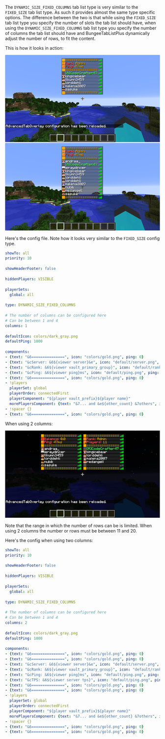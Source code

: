 The `DYNAMIC_SIZE_FIXED_COLUMNS` tab list type is very similar to the `FIXED_SIZE` tab list type. As such it provides almost the same type specific options. The difference between the two is that while using the `FIXED_SIZE` tab list type you specify the number of slots the tab list should have, when using the `DYNAMIC_SIZE_FIXED_COLUMNS` tab list type you specify the number of columns the tab list should have and BungeeTabListPlus dynamically adjust the number of rows, to fit the content.

This is how it looks in action:

![](images/fixed-columns-1.png)
![](images/fixed-columns-2.png)

Here's the config file. Note how it looks very similar to the `FIXED_SIZE` config type.

```yaml
showTo: all
priority: 10

showHeaderFooter: false

hiddenPlayers: VISIBLE

playerSets:
  global: all

type: DYNAMIC_SIZE_FIXED_COLUMNS

# The number of columns can be configured here
# Can be between 1 and 4
columns: 1

defaultIcon: colors/dark_gray.png
defaultPing: 1000

components:
- {text: "&6===============", icon: "colors/gold.png", ping: 0}
- {text: "&cServer: &6${viewer server}&e", icon: "default/server.png", ping: 0}
- {text: "&cRank: &6${viewer vault_primary_group}", icon: "default/rank.png", ping: 0}
- {text: "&cPing: &6${viewer ping}ms", icon: "default/ping.png", ping: 0}
- {text: "&6===============", icon: "colors/gold.png", ping: 0}
- !players
  playerSet: global
  playerOrder: connectedFirst
  playerComponent: "${player vault_prefix}${player name}"
  morePlayersComponent: {text: "&7... and &e${other_count} &7others", icon: "colors/gray.png", ping: 0}
- !spacer {}
- {text: "&6===============", icon: "colors/gold.png", ping: 0}
```

When using 2 columns:

![](images/fixed-columns-3.png)

Note that the range in which the number of rows can be is limited. When using 2 columns the number or rows must be between 11 and 20.

Here's the config when using two columns:

```yaml
showTo: all
priority: 10

showHeaderFooter: false

hiddenPlayers: VISIBLE

playerSets:
  global: all

type: DYNAMIC_SIZE_FIXED_COLUMNS

# The number of columns can be configured here
# Can be between 1 and 4
columns: 2

defaultIcon: colors/dark_gray.png
defaultPing: 1000

components:
- {text: "&6===============", icon: "colors/gold.png", ping: 0}
- {text: "&6===============", icon: "colors/gold.png", ping: 0}
- {text: "&cServer: &6${viewer server}&e", icon: "default/server.png", ping: 0}
- {text: "&cRank: &6${viewer vault_primary_group}", icon: "default/rank.png", ping: 0}
- {text: "&cPing: &6${viewer ping}ms", icon: "default/ping.png", ping: 0}
- {text: "&cTPS: &6${viewer server tps}", icon: "default/ping.png", ping: 0}
- {text: "&6===============", icon: "colors/gold.png", ping: 0}
- {text: "&6===============", icon: "colors/gold.png", ping: 0}
- !players
  playerSet: global
  playerOrder: connectedFirst
  playerComponent: "${player vault_prefix}${player name}"
  morePlayersComponent: {text: "&7... and &e${other_count} &7others", icon: "colors/gray.png", ping: 0}
- !spacer {}
- {text: "&6===============", icon: "colors/gold.png", ping: 0}
- {text: "&6===============", icon: "colors/gold.png", ping: 0}
```